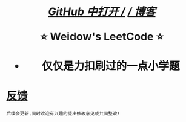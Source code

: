 <!--
 * @Author: Weidows
 * @Date: 2020-08-25 19:14:35
 * @LastEditors: Weidows
 * @LastEditTime: 2020-11-28 18:05:54
 * @FilePath: \Github\LeetCode\README.md
-->
<h1 align="center">

[_GitHub 中打开 /_](https://github.com/Weidows/LeetCode) [_/ 博客_](https://weidows.github.io/categories/LeetCode)

⭐️ Weidow's LeetCode ⭐️

- 仅仅是力扣刷过的一点小学题

</h1>

# [反馈](https://weidows.github.io/tags/about)

    后续会更新,同时欢迎有兴趣的提出修改意见或共同整改!
